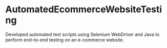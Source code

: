 # AutomatedEcommerceWebsiteTesting
Developed automated test scripts using Selenium WebDriver and Java to perform end-to-end testing on an e-commerce website.
